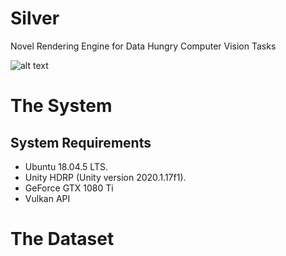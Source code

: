 # Silver
Novel Rendering Engine for Data Hungry Computer Vision Tasks

![alt text](http://url/to/img.png)

# The System 

## System Requirements
* Ubuntu 18.04.5 LTS.
* Unity HDRP (Unity version 2020.1.17f1).
* GeForce GTX 1080 Ti
* Vulkan API
# The Dataset


